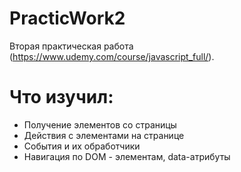 # PracticWork2
Вторая практическая работа (https://www.udemy.com/course/javascript_full/).

# Что изучил:
- Получение элементов со страницы
- Действия с элементами на странице
- События и их обработчики
- Навигация по DOM - элементам, data-атрибуты
